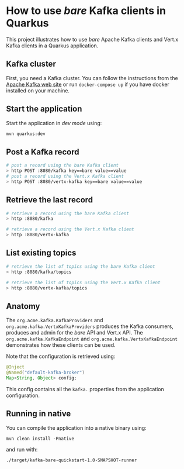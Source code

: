 How to use _bare_ Kafka clients in Quarkus
============================================

This project illustrates how to use _bare_ Apache Kafka clients and Vert.x Kafka clients in a Quarkus application.

## Kafka cluster

First, you need a Kafka cluster. You can follow the instructions from the [Apache Kafka web site](https://kafka.apache.org/quickstart) or run `docker-compose up` if you have docker installed on your machine.

## Start the application

Start the application in _dev mode_ using: 

```bash
mvn quarkus:dev
```

## Post a Kafka record

```bash 
# post a record using the bare Kafka client
> http POST :8080/kafka key==bare value==value
# post a record using the Vert.x Kafka client
> http POST :8080/vertx-kafka key==bare value==value
```

## Retrieve the last record

```bash
# retrieve a record using the bare Kafka client
> http :8080/kafka 

# retrieve a record using the Vert.x Kafka client
> http :8080/vertx-kafka
```

## List existing topics

```bash
# retrieve the list of topics using the bare Kafka client
> http :8080/kafka/topics

# retrieve the list of topics using the Vert.x Kafka client
> http :8080/vertx-kafka/topics
```

## Anatomy

The `org.acme.kafka.KafkaProviders` and `org.acme.kafka.VertxKafkaProviders` produces the Kafka consumers, produces and admin for the _bare_ API and Vert.x API.
The `org.acme.kafka.KafkaEndpoint` and `org.acme.kafka.VertxKafkaEndpoint` demonstrates how these clients can be used.

Note that the configuration is retrieved using:

```java
@Inject
@Named("default-kafka-broker")
Map<String, Object> config;
```

This config contains all the `kafka.` properties from the application configuration.

## Running in native

You can compile the application into a native binary using:

`mvn clean install -Pnative`

and run with:

`./target/kafka-bare-quickstart-1.0-SNAPSHOT-runner` 
